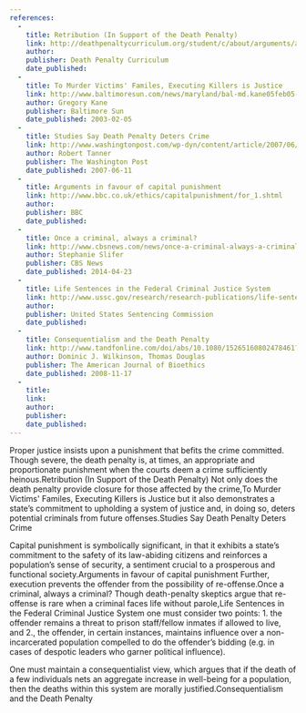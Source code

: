 ```yaml
---
references:
  -
    title: Retribution (In Support of the Death Penalty)
    link: http://deathpenaltycurriculum.org/student/c/about/arguments/argument2a.htm
    author: 
    publisher: Death Penalty Curriculum
    date_published: 
  -
    title: To Murder Victims' Familes, Executing Killers is Justice
    link: http://www.baltimoresun.com/news/maryland/bal-md.kane05feb05-column.html
    author: Gregory Kane
    publisher: Baltimore Sun
    date_published: 2003-02-05
  -
    title: Studies Say Death Penalty Deters Crime
    link: http://www.washingtonpost.com/wp-dyn/content/article/2007/06/11/AR2007061100406.html
    author: Robert Tanner
    publisher: The Washington Post
    date_published: 2007-06-11
  -
    title: Arguments in favour of capital punishment
    link: http://www.bbc.co.uk/ethics/capitalpunishment/for_1.shtml
    author: 
    publisher: BBC
    date_published:
  -
    title: Once a criminal, always a criminal?
    link: http://www.cbsnews.com/news/once-a-criminal-always-a-criminal/
    author: Stephanie Slifer
    publisher: CBS News
    date_published: 2014-04-23
  -
    title: Life Sentences in the Federal Criminal Justice System
    link: http://www.ussc.gov/research/research-publications/life-sentences-federal-criminal-justice-system
    author: 
    publisher: United States Sentencing Commission
    date_published:
  -
    title: Consequentialism and the Death Penalty
    link: http://www.tandfonline.com/doi/abs/10.1080/15265160802478461?journalCode=uajb20;http://www.law.uchicago.edu/files/files/239.crs-av.capital-punishment.pdf
    author: Dominic J. Wilkinson, Thomas Douglas
    publisher: The American Journal of Bioethics
    date_published: 2008-11-17
  -
    title: 
    link: 
    author: 
    publisher: 
    date_published:
---
```


Proper justice insists upon a punishment that befits the crime committed. Though severe, the death penalty is, at times, an appropriate and proportionate punishment when the courts deem a crime sufficiently heinous.<ref>Retribution (In Support of the Death Penalty)</ref> Not only does the death penalty provide closure for those affected by the crime,<ref>To Murder Victims' Familes, Executing Killers is Justice</ref> but it also demonstrates a state’s commitment to upholding a system of justice and, in doing so, deters potential criminals from future offenses.<ref>Studies Say Death Penalty Deters Crime</ref>

Capital punishment is symbolically significant, in that it exhibits a state’s commitment to the safety of its law-abiding citizens and reinforces a population’s sense of security, a sentiment crucial to a prosperous and functional society.<ref>Arguments in favour of capital punishment</ref> Further, execution prevents the offender from the possibility of re-offense.<ref>Once a criminal, always a criminal?</ref> Though death-penalty skeptics argue that re-offense is rare when a criminal faces life without parole,<ref>Life Sentences in the Federal Criminal Justice System</ref> one must consider two points: 1. the offender remains a threat to prison staff/fellow inmates if allowed to live, and 2., the offender, in certain instances, maintains influence over a non-incarcerated population compelled to do the offender’s bidding (e.g. in cases of despotic leaders who garner political influence).

One must maintain a consequentialist view, which argues that if the death of a few individuals nets an aggregate increase in well-being for a population, then the deaths within this system are morally justified.<ref>Consequentialism and the Death Penalty</ref>
